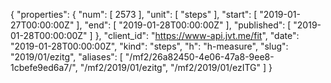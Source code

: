 {
  "properties": {
    "num": [
      2573
    ],
    "unit": [
      "steps"
    ],
    "start": [
      "2019-01-27T00:00:00Z"
    ],
    "end": [
      "2019-01-28T00:00:00Z"
    ],
    "published": [
      "2019-01-28T00:00:00Z"
    ]
  },
  "client_id": "https://www-api.jvt.me/fit",
  "date": "2019-01-28T00:00:00Z",
  "kind": "steps",
  "h": "h-measure",
  "slug": "2019/01/ezitg",
  "aliases": [
    "/mf2/26a82450-4e06-47a8-9ee8-1cbefe9ed6a7/",
    "/mf2/2019/01/ezitg",
    "/mf2/2019/01/ezITG"
  ]
}
